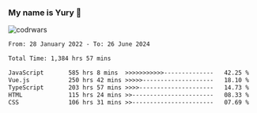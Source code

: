 ### My name is Yury 👋 
![codrwars](https://www.codewars.com/users/litury/badges/micro) 


<!--START_SECTION:waka-->

```txt
From: 28 January 2022 - To: 26 June 2024

Total Time: 1,384 hrs 57 mins

JavaScript       585 hrs 8 mins  >>>>>>>>>>>--------------   42.25 %
Vue.js           250 hrs 42 mins >>>>>--------------------   18.10 %
TypeScript       203 hrs 57 mins >>>>---------------------   14.73 %
HTML             115 hrs 24 mins >>-----------------------   08.33 %
CSS              106 hrs 31 mins >>-----------------------   07.69 %
```

<!--END_SECTION:waka-->

